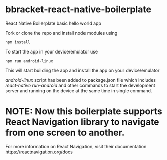 # bbracket-react-native-boilerplate
React Native Boilerplate basic hello world app

Fork or clone the repo and install node modules using
```
npm install
```

To start the app in your device/emulator use
```
npm run android-linux
```
This will start building the app and install the app on your device/emulator

*android-linux* script has been added to package.json file which includes *react-native run-android* and other commands to start the development server and running on the device at the same time in single command.

# NOTE: Now this boilerplate supports React Navigation library to navigate from one screen to another.
For more information on React Navigation, visit their documentation https://reactnavigation.org/docs

